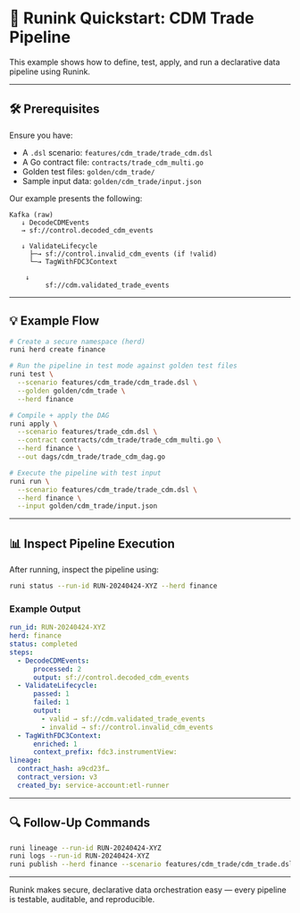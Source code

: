 # 🚀 Runink Quickstart: CDM Trade Pipeline

This example shows how to define, test, apply, and run a declarative data pipeline using Runink.

---

## 🛠️ Prerequisites

Ensure you have:

- A `.dsl` scenario: `features/cdm_trade/trade_cdm.dsl`
- A Go contract file: `contracts/trade_cdm_multi.go`
- Golden test files: `golden/cdm_trade/`
- Sample input data: `golden/cdm_trade/input.json`

Our example presents the following:

```plaitext
Kafka (raw)
   ↓ DecodeCDMEvents
   → sf://control.decoded_cdm_events

   ↓ ValidateLifecycle
     ├─→ sf://control.invalid_cdm_events (if !valid)
     └─→ TagWithFDC3Context

    ↓
         sf://cdm.validated_trade_events
```

---

## 💡 Example Flow

```bash
# Create a secure namespace (herd)
runi herd create finance

# Run the pipeline in test mode against golden test files
runi test \
  --scenario features/cdm_trade/cdm_trade.dsl \
  --golden golden/cdm_trade \
  --herd finance

# Compile + apply the DAG
runi apply \
  --scenario features/trade_cdm.dsl \
  --contract contracts/cdm_trade/trade_cdm_multi.go \
  --herd finance \
  --out dags/cdm_trade/trade_cdm_dag.go

# Execute the pipeline with test input
runi run \
  --scenario features/cdm_trade/trade_cdm.dsl \
  --herd finance \
  --input golden/cdm_trade/input.json
```

---

## 📊 Inspect Pipeline Execution

After running, inspect the pipeline using:

```bash
runi status --run-id RUN-20240424-XYZ --herd finance
```

### Example Output

```yaml
run_id: RUN-20240424-XYZ
herd: finance
status: completed
steps:
  - DecodeCDMEvents:
      processed: 2
      output: sf://control.decoded_cdm_events
  - ValidateLifecycle:
      passed: 1
      failed: 1
      output: 
        - valid → sf://cdm.validated_trade_events
        - invalid → sf://control.invalid_cdm_events
  - TagWithFDC3Context:
      enriched: 1
      context_prefix: fdc3.instrumentView:
lineage:
  contract_hash: a9cd23f…
  contract_version: v3
  created_by: service-account:etl-runner
```

---

## 🔍 Follow-Up Commands

```bash
runi lineage --run-id RUN-20240424-XYZ
runi logs --run-id RUN-20240424-XYZ
runi publish --herd finance --scenario features/cdm_trade/cdm_trade.dsl
```

---

Runink makes secure, declarative data orchestration easy — every pipeline is testable, auditable, and reproducible.
